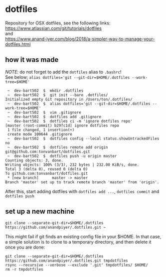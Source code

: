 # dotfiles
Repository for OSX dotfiles, see the following links:<br>
https://www.atlassian.com/git/tutorials/dotfiles
<br>and<br>
https://www.anand-iyer.com/blog/2018/a-simpler-way-to-manage-your-dotfiles.html

## how it was made
_*NOTE*_: do not forget to add the `dotfiles` alias to `.bashrc`!<br>
See below; `alias dotfiles='git --git-dir=$HOME/.dotfiles --work-tree=$HOME'`
```
 ~  dev-bart502  $  mkdir .dotfiles
 ~  dev-bart502  $  git init --bare .dotfiles/
Initialized empty Git repository in /Users/ton/.dotfiles/
 ~  dev-bart502  $  alias dotfiles='git --git-dir=$HOME/.dotfiles --work-tree=$HOME'
 ~  dev-bart502  $  vim .gitignore
 ~  dev-bart502  $  dotfiles add .gitignore
 ~  dev-bart502  $  dotfiles ci -m 'ignore dotfiles repo'
[master (root-commit) b29fc1d] ignore dotfiles repo
 1 file changed, 1 insertion(+)
 create mode 100644 .gitignore
 ~  dev-bart502  $  dotfiles config --local status.showUntrackedFiles no
 ~  dev-bart502  $  dotfiles remote add origin git@github.com:tonvanbart/dotfiles.git
 ~  dev-bart502  $  dotfiles push -u origin master
Counting objects: 3, done.
Writing objects: 100% (3/3), 232 bytes | 232.00 KiB/s, done.
Total 3 (delta 0), reused 0 (delta 0)
To github.com:tonvanbart/dotfiles.git
 * [new branch]      master -> master
Branch 'master' set up to track remote branch 'master' from 'origin'.
```
After this, start adding dotfiles with `dotfiles add ...`, `dotfiles commit` and `dotfiles push`

## set up a new machine
```
git clone --separate-git-dir=$HOME/.dotfiles https://github.com/anandpiyer/.dotfiles.git ~
```
This might fail if git finds an existing config file in your $HOME. In that case, a simple solution is to clone to a temporary directory, and then delete it once you are done:
```
git clone --separate-git-dir=$HOME/.dotfiles https://github.com/anandpiyer/.dotfiles.git tmpdotfiles
rsync --recursive --verbose --exclude '.git' tmpdotfiles/ $HOME/
rm -r tmpdotfiles
```
